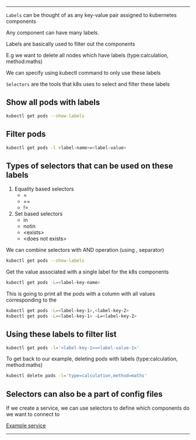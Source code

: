
---

`Labels` can be thought of as any key-value pair assigned to kubernetes components

Any component can have many labels.

Labels are basically used to filter out the components

E.g we want to delete all nodes which have labels (type:calculation, method:maths)

We can specify using kubectl command to only use these labels

`Selectors` are the tools that k8s uses to select and filter these labels

## Show all pods with labels

```bash
kubectl get pods --show-labels
```

## Filter pods

```bash
kubectl get pods -l <label-name>=<label-value>
```

## Types of selectors that can be used on these labels

1. Equality based selectors
    - =
    - ==
    - !=
2. Set based selectors
    - in
    - notin
    - \<exists\>
    - \<does not exists\>

We can combine selectors with AND operation (using , separator)

```bash
kubectl get pods --show-labels
```

Get the value associated with a single label for the k8s components

```bash
kubectl get pods -L=<label-key-name>
```

This is going to print all the pods with a column with all values corresponding to the <label-key-name>

```bash
kubectl get pods -L=<label-key-1>,<label-key-2>
kubectl get pods -L=<label-key-1> -L=<label-key-2>
```

## Using these labels to filter list

```bash
kubectl get pods -l='<label-key-1>=<label-value-1>'
```

To get back to our example, deleting pods with labels (type:calculation, method:maths)

```bash
kubectl delete pods -l='type=calculation,method=maths'
```

## Selectors can also be a part of config files

If we create a service, we can use selectors to define which components do we want to connect to

[Example service](./components/service/service_selectors.yml)

---
